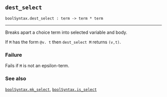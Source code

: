 ## `dest_select`

``` hol4
boolSyntax.dest_select : term -> term * term
```

------------------------------------------------------------------------

Breaks apart a choice term into selected variable and body.

If `M` has the form `@v. t` then `dest_select M` returns `(v,t)`.

### Failure

Fails if `M` is not an epsilon-term.

### See also

[`boolSyntax.mk_select`](#boolSyntax.mk_select),
[`boolSyntax.is_select`](#boolSyntax.is_select)
